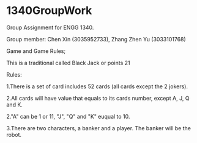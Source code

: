 # 1340GroupWork
Group Assignment for ENGG 1340.

Group member: Chen Xin (3035952733), Zhang Zhen Yu (3033101768)

Game and Game Rules;

This is a traditional called Black Jack or points 21

Rules:

1.There is a set of card includes 52 cards (all cards except the 2 jokers). 

2.All cards will have value that equals to its cards number, except A, J, Q and K.

2."A" can be 1 or 11, "J", "Q" and "K" euqual to 10.

3.There are two characters, a banker and a player. The banker will be the robot.
